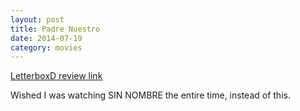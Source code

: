 ```yaml
---
layout: post
title: Padre Nuestro 
date: 2014-07-19
category: movies
---
```

 
[LetterboxD review link](http://letterboxd.com/samarthbhaskar/film/padre-nuestro/)

 Wished I was watching SIN NOMBRE the entire time, instead of this.
